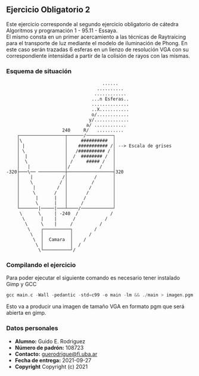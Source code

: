 ## Ejercicio Obligatorio 2

Este ejercicio corresponde al segundo ejercicio obligatorio de cátedra Algoritmos y programación 1 - 95.11 - Essaya.  
El mismo consta en un primer acercamiento a las técnicas de Raytraicing para el transporte de luz mediante el modelo de iluminación de Phong. En este caso serán trazadas 6 esferas en un lienzo de resolución VGA con su correspondiente intensidad a partir de la colisión de rayos con las mismas.

### Esquema de situación

                                        ......
                                      ..........
                                     ............
                                    ...n Esferas..
                                    ..............
                                    ..X...........
                                    o/............
                                   y/.............
                                  a/ ............
                         240     R/   ..........
        ┌─────────────────┬──────/──────────┐
        │\                │     ##########  │
        │ |               │    ########### /│ --> Escala de grises
        │ \               │   /########## / │
        │  |              │  /  ######## /  │
        │  \              │ /     ##### /   │
        │   |             │/           /    │
    -320├───\── ──────────┼─────────────────┤320
        │    |           /│          /      │
        │    \          / │         /       │
        │     |        /  │        /        │
        │     \       /   │       /         │
        │      |      |   │      /          │
        │      \      |   │     /           │
        └───────|─────|───┴────/────────────┘
         \      \     | -240  /            /
          \      |    |      /           /
           \     \    |     /          /
            \    ┌──────────┐        /
             \   │          │      /
              \  │  Camara  │    /
               \ │          │  /
                \└──────────┘/

### Compilando el ejercicio

Para poder ejecutar el siguiente comando es necesario tener instalado Gimp y GCC

``` c 
gcc main.c -Wall -pedantic -std=c99 -o main -lm && ./main > imagen.pgm && gimp imagen.pgm
 ```

Esto va a producir una imagen de tamaño VGA en formato pgm que será abierta en gimp.

### Datos personales

- **Alumno:** Guido E. Rodriguez  
- **Número de padrón:** 108723  
- **Contacto:** guerodrigue@fi.uba.ar  
- **Fecha de entrega:** 2021-09-27
- **Copyright** Copyright (c) 2021